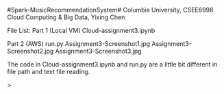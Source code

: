 #Spark-MusicRecommendationSystem#
Columbia University, CSEE6998 Cloud Computing & Big Data, Yixing Chen
<p>File List:
Part 1 (Local VM)
Cloud-assignment3.ipynb

Part 2 (AWS)
run.py
Assignment3-Screenshot1.jpg
Assignment3-Screenshot2.jpg
Assignment3-Screenshot3.jpg

The code in Cloud-assignment3.ipynb and run.py are a little bit different in file path and text file reading.</p>>